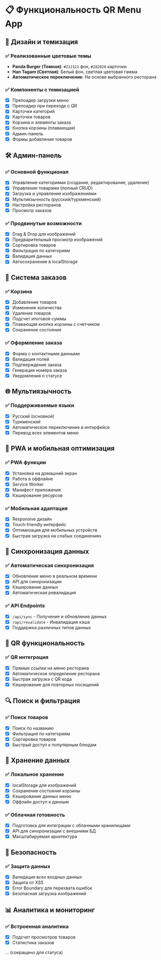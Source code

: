 # 📋 Функциональность QR Menu App

## 🎨 Дизайн и темизация

### ✅ Реализованные цветовые темы
- **Panda Burger (Темная)**: `#212121` фон, `#282828` карточки
- **Han Tagam (Светлая)**: Белый фон, светлая цветовая гамма
- **Автоматическое переключение**: На основе выбранного ресторана

### ✅ Компоненты с темизацией
- [x] Прелоадер загрузки меню
- [x] Прелоадер при переходе с QR
- [x] Карточки категорий
- [x] Карточки товаров  
- [x] Корзина и элементы заказа
- [x] Кнопка корзины (плавающая)
- [x] Админ-панель
- [x] Формы добавления товаров

## 🛠️ Админ-панель

### ✅ Основной функционал
- [x] Управление категориями (создание, редактирование, удаление)
- [x] Управление товарами (полный CRUD)
- [x] Загрузка и управление изображениями
- [x] Мультиязычность (русский/туркменский)
- [x] Настройка ресторанов
- [x] Просмотр заказов

### ✅ Продвинутые возможности
- [x] Drag & Drop для изображений
- [x] Предварительный просмотр изображений
- [x] Сортировка товаров
- [x] Фильтрация по категориям
- [x] Валидация данных
- [x] Автосохранение в localStorage

## 🛒 Система заказов

### ✅ Корзина
- [x] Добавление товаров
- [x] Изменение количества
- [x] Удаление товаров
- [x] Подсчет итоговой суммы
- [x] Плавающая кнопка корзины с счетчиком
- [x] Сохранение состояния

### ✅ Оформление заказа
- [x] Форма с контактными данными
- [x] Валидация полей
- [x] Подтверждение заказа
- [x] Генерация номера заказа
- [x] Уведомления о статусе

## 🌐 Мультиязычность

### ✅ Поддерживаемые языки
- [x] Русский (основной)
- [x] Туркменский
- [x] Автоматическое переключение в интерфейсе
- [x] Перевод всех элементов меню

## 📱 PWA и мобильная оптимизация

### ✅ PWA функции
- [x] Установка на домашний экран
- [x] Работа в оффлайне
- [x] Service Worker
- [x] Манифест приложения
- [x] Кэширование ресурсов

### ✅ Мобильная адаптация
- [x] Responsive дизайн
- [x] Touch-friendly интерфейс
- [x] Оптимизация для мобильных устройств
- [x] Быстрая загрузка на слабых соединениях

## 🔄 Синхронизация данных

### ✅ Автоматическая синхронизация
- [x] Обновление меню в реальном времени
- [x] API для синхронизации
- [x] Кэширование данных
- [x] Автоматическая ревалидация

### ✅ API Endpoints
- [x] `/api/sync` - Получение и обновление данных
- [x] `/api/revalidate` - Инвалидация кэша
- [x] Поддержка различных типов данных

## 🎯 QR функциональность

### ✅ QR интеграция
- [x] Прямые ссылки на меню ресторана
- [x] Автоматическое определение ресторана
- [x] Быстрая загрузка с QR кода
- [x] Кэширование для повторных посещений

## 🔍 Поиск и фильтрация

### ✅ Поиск товаров
- [x] Поиск по названию
- [x] Фильтрация по категориям
- [x] Сортировка товаров
- [x] Быстрый доступ к популярным блюдам

## 💾 Хранение данных

### ✅ Локальное хранение
- [x] localStorage для изображений
- [x] Сохранение состояния корзины
- [x] Кэширование данных меню
- [x] Оффлайн доступ к данным

### ✅ Облачная готовность
- [x] Подготовка для интеграции с облачными хранилищами
- [x] API для синхронизации с внешними БД
- [x] Масштабируемая архитектура

## 🔐 Безопасность

### ✅ Защита данных
- [x] Валидация всех входных данных
- [x] Защита от XSS
- [x] Error Boundary для перехвата ошибок
- [x] Безопасная загрузка изображений

## 📊 Аналитика и мониторинг

### ✅ Встроенная аналитика
- [x] Подсчет просмотров товаров
- [x] Статистика заказов

... (сокращено для статуса)